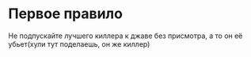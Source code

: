 # Первое правило
Не подпускайте лучшего киллера к джаве без присмотра, а то он её убьет(хули тут поделаешь, он же киллер)
